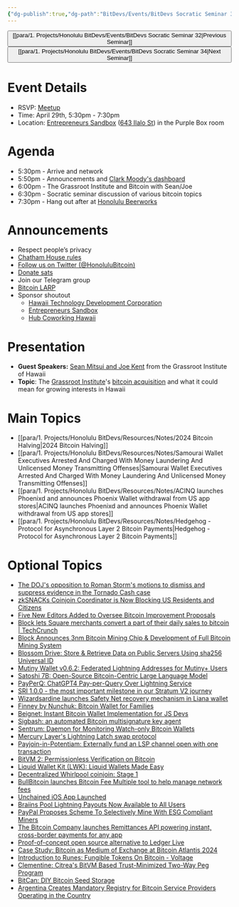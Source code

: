```yaml
---
{"dg-publish":true,"dg-path":"BitDevs/Events/BitDevs Socratic Seminar 33.md","permalink":"/bit-devs/events/bit-devs-socratic-seminar-33/","title":"BitDevs Socratic Seminar 33","tags":["bitdevs","bitcoin","resource","socratic-33"],"noteIcon":"3","created":"2024-04-21T18:05:44.067-10:00","updated":"2024-11-25T12:06:43.667-10:00"}
---
```




<button class="obsidian-button previous-seminar">[[para/1. Projects/Honolulu BitDevs/Events/BitDevs Socratic Seminar 32\|Previous Seminar]]</button> <button class="obsidian-button next-seminar">[[para/1. Projects/Honolulu BitDevs/Events/BitDevs Socratic Seminar 34\|Next Seminar]]</button>

# Event Details

- RSVP: [Meetup](https://www.meetup.com/honolulu-bitdevs/events/298389357/)
- Time: April 29th, 5:30pm - 7:30pm
- Location: [Entrepreneurs Sandbox](https://sandboxhawaii.org/) ([643 Ilalo St](https://goo.gl/maps/3Zj38htV13iUn4dcA)) in the Purple Box room

# Agenda

- 5:30pm - Arrive and network  
- 5:50pm - Announcements and [Clark Moody's dashboard](https://bitcoin.clarkmoody.com/dashboard/)
- 6:00pm - The Grassroot Institute and Bitcoin with Sean/Joe
- 6:30pm - Socratic seminar discussion of various bitcoin topics
- 7:30pm - Hang out after at [Honolulu Beerworks](https://www.honolulubeerworks.com/)

# Announcements

- Respect people’s privacy
- [Chatham House rules](https://www.chathamhouse.org/about-us/chatham-house-rule)
- [Follow us on Twitter (@HonoluluBitcoin)](https://twitter.com/HonoluluBitcoin)
- [Donate sats](https://checkout.opennode.com/p/5dea6b7a-d33c-4fda-b54c-98f092814c7d)
- Join our Telegram group
- [Bitcoin LARP](https://www.base58.info/classes/larp)
- Sponsor shoutout
	- [Hawaii Technology Development Corporation](https://www.htdc.org/about/)
	- [Entrepreneurs Sandbox](https://sandboxhawaii.org/)
	- [Hub Coworking Hawaii](https://hubcoworkinghi.com/)

# Presentation

- **Guest Speakers:** [Sean Mitsui and Joe Kent](https://www.grassrootinstitute.org/our-team/) from the Grassroot Institute of Hawaii 
- **Topic**: The [Grassroot Institute](https://www.grassrootinstitute.org/)'s [bitcoin acquisition](https://x.com/workforcebtc/status/1779192904201724246) and what it could mean for growing interests in Hawaii

# Main Topics

- [[para/1. Projects/Honolulu BitDevs/Resources/Notes/2024 Bitcoin Halving\|2024 Bitcoin Halving]]
- [[para/1. Projects/Honolulu BitDevs/Resources/Notes/Samourai Wallet Executives Arrested And Charged With Money Laundering And Unlicensed Money Transmitting Offenses\|Samourai Wallet Executives Arrested And Charged With Money Laundering And Unlicensed Money Transmitting Offenses]]
- [[para/1. Projects/Honolulu BitDevs/Resources/Notes/ACINQ launches Phoenixd and announces Phoenix Wallet withdrawal from US app stores\|ACINQ launches Phoenixd and announces Phoenix Wallet withdrawal from US app stores]]
- [[para/1. Projects/Honolulu BitDevs/Resources/Notes/Hedgehog - Protocol for Asynchronous Layer 2 Bitcoin Payments\|Hedgehog - Protocol for Asynchronous Layer 2 Bitcoin Payments]]

# Optional Topics

- [The DOJ's opposition to Roman Storm's motions to dismiss and suppress evidence in the Tornado Cash case](https://storage.courtlistener.com/recap/gov.uscourts.nysd.604938/gov.uscourts.nysd.604938.53.0.pdf) 
- [zkSNACKs Coinjoin Coordinator is Now Blocking US Residents and Citizens](https://www.nobsbitcoin.com/zksnacks-is-now-blocking-u-s-residents-and-citizens/)
- [Five New Editors Added to Oversee Bitcoin Improvement Proposals](https://www.nobsbitcoin.com/five-new-editors-added-to-bitcoin-improvement-proposals/)
- [Block lets Square merchants convert a part of their daily sales to bitcoin | TechCrunch](https://techcrunch.com/2024/04/24/block-now-lets-square-merchants-convert-a-part-of-their-daily-sales-to-bitcoin/)
- [Block Announces 3nm Bitcoin Mining Chip & Development of Full Bitcoin Mining System](https://www.nobsbitcoin.com/block-announces-3nm-bitcoin-mining-chip-development-of-full-bitcoin-mining-system/)
- [Blossom Drive: Store & Retrieve Data on Public Servers Using sha256 Universal ID](https://www.nobsbitcoin.com/blossom-intro/)
- [Mutiny Wallet v0.6.2: Federated Lightning Addresses for Mutiny+ Users](https://www.nobsbitcoin.com/mutiny-wallet-v0-6-2/)
- [Satoshi 7B: Open-Source Bitcoin-Centric Large Language Model](https://www.nobsbitcoin.com/satoshi-7b-open-sourced/)
- [PayPerQ: ChatGPT4 Pay-per-Query Over Lightning Service](https://www.nobsbitcoin.com/payperq-ai/)
- [SRI 1.0.0 - the most important milestone in our Stratum V2 journey](https://stratumprotocol.org/blog/sri-1-0-0/)
- [Wizardsardine launches Safety Net recovery mechanism in Liana wallet](https://wizardsardine.com/blog/safetynet/)
- [Finney by Nunchuk: Bitcoin Wallet for Families](https://www.nobsbitcoin.com/finney-by-nunchuk/)
- [Beignet: Instant Bitcoin Wallet Implementation for JS Devs](https://www.nobsbitcoin.com/beignet-bitcoin-wallet-for-js-devs/)
- [Sigbash: an automated Bitcoin multisignature key agent](https://sigbash.com/)
- [Sentrum: Daemon for Monitoring Watch-only Bitcoin Wallets](https://www.nobsbitcoin.com/sentrum-v0-1-8/)
- [Mercury Layer's Lightning Latch swap protocol](https://www.nobsbitcoin.com/mercurylayer-lightning-latch-swap-protocol/)
- [Payjoin-in-Potentiam: Externally fund an LSP channel open with one transaction](https://delvingbitcoin.org/t/payjoin-in-potentiam-externally-fund-an-lsp-channel-open-with-one-transaction/749)
- [BitVM 2: Permissionless Verification on Bitcoin](https://bitvm.org/bitvm2)
- [Liquid Wallet Kit (LWK): Liquid Wallets Made Easy](https://www.nobsbitcoin.com/liquid-wallet-kit-lwk/)
- [Decentralized Whirlpool coinjoin: Stage 1](https://blog.samourai.is/decentralized-whirlpool-stage-1/) 
- [BullBitcoin launches Bitcoin Fee Multiple tool to help manage network fees](https://www.bullbitcoin.com/blog/how-the-bull-bitcoin-fee-multiple-can-help-you-manage-bitcoin-network-fees)
- [Unchained iOS App Launched](https://www.nobsbitcoin.com/unchained-ios-app-launched/)
- [Braiins Pool Lightning Payouts Now Available to All Users](https://www.nobsbitcoin.com/braiins-pool-lightning-payouts-public-release/)
- [PayPal Proposes Scheme To Selectively Mine With ESG Compliant Miners](https://www.nobsbitcoin.com/paypal-proposes-scheme-to-selectively-mine-with-esg-compliant-miners/)
- [The Bitcoin Company launches Remittances API powering instant, cross-border payments for any app](https://thebitcoincompany.com/documents/The_Bitcoin_Company_Press_Release_Remittances_API.pdf)
- [Proof-of-concept open source alternative to Ledger Live](https://github.com/darosior/ledger_installer)
- [Case Study: Bitcoin as Medium of Exchange at Bitcoin Atlantis 2024](https://www.nobsbitcoin.com/case-study-bitcoin-as-medium-of-exchange-at-bitcoin-atlantis-2024/)
- [Introduction to Runes: Fungible Tokens On Bitcoin - Voltage](https://voltage.cloud/blog/bitcoin-education/introduction-to-runes-fungible-tokens-on-bitcoin/)
- [Clementine: Citrea's BitVM Based Trust-Minimized Two-Way Peg Program](https://www.blog.citrea.xyz/unveiling-clementine/)
- [BitCan: DIY Bitcoin Seed Storage](https://www.nobsbitcoin.com/bitcan-budget-diy-bitcoin-seed-storage/)
- [Argentina Creates Mandatory Registry for Bitcoin Service Providers Operating in the Country](https://www.nobsbitcoin.com/argentina-mandatory-registry-for-bitcoin-service-providers/)